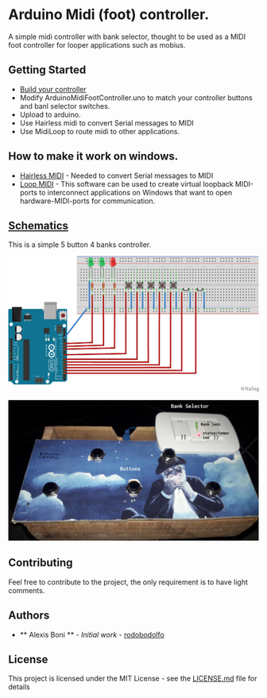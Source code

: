 # Arduino Midi (foot) controller.

A simple midi controller with bank selector, thought to be used as a MIDI foot controller for looper applications such as mobius.

## Getting Started  

- [Build your controller](#schematics)
- Modify ArduinoMidiFootController.uno to match your controller buttons and banl selector switches.
- Upload to arduino.
- Use Hairless midi to convert Serial messages to MIDI
- Use MidiLoop to route midi to other applications.

## How to make it work on windows.  

* [Hairless MIDI](http://projectgus.github.io/hairless-midiserial/) - Needed to convert Serial messages to MIDI
* [Loop MIDI](MIDIhttp://www.tobias-erichsen.de/software/loopmidi.html) - This software can be used to create virtual loopback MIDI-ports to interconnect applications on Windows that want to open hardware-MIDI-ports for communication.

## [Schematics](#schematics)

This is a simple 5 button 4 banks controller.  

![Controller](MidiController_bb.png)

![Controller](Controller.jpg)


## Contributing  

Feel free to contribute to the project, the only requirement is to have light comments.

## Authors  

* ** Alexis Boni ** - *Initial work* - [rodobodolfo](https://github.com/ajboni)

## License  

This project is licensed under the MIT License - see the [LICENSE.md](LICENSE.md) file for details


